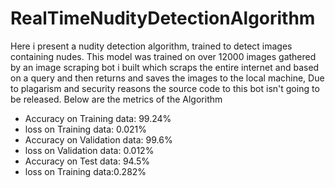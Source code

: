 # RealTimeNudityDetectionAlgorithm

Here i present a nudity detection algorithm, trained to detect images containing nudes. This model was trained on over 12000 images gathered by an image scraping bot i built which scraps the entire internet and based on a query and then returns and saves the images to the local machine,  Due to plagarism and security reasons the source code to this bot isn't going to be released. Below are the metrics of the Algorithm
* Accuracy on Training data: 99.24%
* loss on Training data: 0.021%
* Accuracy on Validation data: 99.6%
* loss on Validation data: 0.012%
* Accuracy on Test data: 94.5%
* loss on Training data:0.282%
